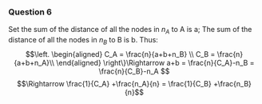 ### Question 6
Set the sum of the distance of all the nodes in $n_A$ to A is a; The sum of the distance of all the nodes in $n_B$ to B is b. Thus:
$$\left.
\begin{aligned}
C_A = \frac{n}{a+b+n_B} \\
C_B = \frac{n}{a+b+n_A}\\
\end{aligned}
\right\}\Rightarrow a+b = \frac{n}{C_A}-n_B = \frac{n}{C_B}-n_A $$
$$\Rightarrow \frac{1}{C_A} +\frac{n_A}{n} = \frac{1}{C_B} +\frac{n_B}{n}$$
<!--stackedit_data:
eyJoaXN0b3J5IjpbMTgxMzg0MDM5OF19
-->
